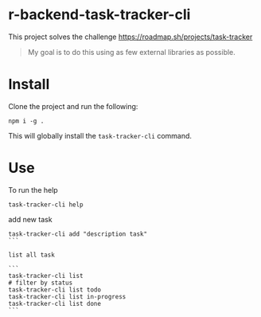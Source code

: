 # r-backend-task-tracker-cli

This project solves the challenge https://roadmap.sh/projects/task-tracker

> My goal is to do this using as few external libraries as possible.

# Install

Clone the project and run the following:

```
npm i -g .
````

This will globally install the `task-tracker-cli` command.

# Use

To run the help

```
task-tracker-cli help
```

add new task

````
task-tracker-cli add "description task"
```

list all task

```
task-tracker-cli list
# filter by status
task-tracker-cli list todo
task-tracker-cli list in-progress
task-tracker-cli list done
```
